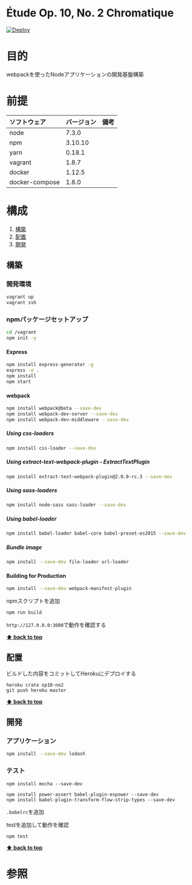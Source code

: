 Étude Op. 10, No. 2 Chromatique
===================

[![Deploy](https://www.herokucdn.com/deploy/button.svg)](https://heroku.com/deploy)

# 目的 #
webpackを使ったNodeアプリケーションの開発基盤構築

# 前提 #
| ソフトウェア   | バージョン   | 備考        |
|:---------------|:-------------|:------------|
| node           |7.3.0    |             |
| npm            |3.10.10  |             |
| yarn           |0.18.1   |             |
| vagrant        |1.8.7    |             |
| docker         |1.12.5    |             |
| docker-compose |1.8.0    |             |


# 構成 #
1. [構築](#構築)
1. [配置](#配置)
1. [開発](#開発)

## 構築
### 開発環境
```bash
vagrant up
vagrant ssh
```

### npmパッケージセットアップ
```bash
cd /vagrant
npm init -y
```

#### Express
```bash
npm install express-generator -g
express -e .
npm install
npm start
```

#### webpack
```bash
npm install webpack@beta --save-dev
npm install webpack-dev-server --save-dev
npm install webpack-dev-middleware --save-dev

```

##### Using css-loaders
```bash
npm install css-loader --save-dev
```

##### Using extract-text-webpack-plugin - ExtractTextPlugin
```bash
npm install extract-text-webpack-plugin@2.0.0-rc.3 --save-dev
```

##### Using sass-loaders
```bash
npm install node-sass sass-loader --save-dev
```

##### Using babel-loader
```bash
npm install babel-loader babel-core babel-preset-es2015 --save-dev
```

##### Bundle image
```bash
npm install --save-dev file-loader url-loader
```

#### Building for Production
```bash
npm install --save-dev webpack-manifest-plugin
```
npmスクリプトを追加
```bash
npm run build
```

`http://127.0.0.0:3000`で動作を確認する

**[⬆ back to top](#構成)**

## 配置
ビルドした内容をコミットしてHerokuにデプロイする
```
heroku crate op10-no2
git push heroku master
```

**[⬆ back to top](#構成)**

## 開発
### アプリケーション
```bash
npm install --save-dev lodash
```
### テスト
```
npm install mocha --save-dev
```

```
npm install power-assert babel-plugin-espower --save-dev
npm install babel-plugin-transform-flow-strip-types --save-dev
```

`.babelrc`を追加

testを追加して動作を確認
```
npm test
```

**[⬆ back to top](#構成)**

# 参照 #